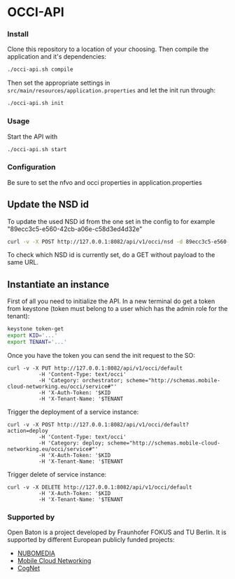 # OCCI-API
### Install
Clone this repository to a location of your choosing. Then compile the
application and it's dependencies:
```bash
./occi-api.sh compile
```

Then set the appropriate settings in ```src/main/resources/application.properties```
and let the init run through:
```bash
./occi-api.sh init
```

### Usage
Start the API with
```bash
./occi-api.sh start
```

### Configuration
Be sure to set the nfvo and occi properties in application.properties

## Update the NSD id
To update the used NSD id from the one set in the config to for example "89ecc3c5-e560-42cb-a06e-c58d3ed4d32e"
```bash
curl -v -X POST http://127.0.0.1:8082/api/v1/occi/nsd -d 89ecc3c5-e560-42cb-a06e-c58d3ed4d32e
```

To check which NSD id is currently set, do a GET without payload to the same URL.

## Instantiate an instance

First of all you need to initialize the API. In a new terminal do get a token from keystone (token must belong to a user which has the admin role for the tenant):

```bash
keystone token-get
export KID='...'
export TENANT='...'
```

Once you have the token you can send the init request to the SO:

```
curl -v -X PUT http://127.0.0.1:8082/api/v1/occi/default
          -H 'Content-Type: text/occi'
          -H 'Category: orchestrator; scheme="http://schemas.mobile-cloud-networking.eu/occi/service#"'
          -H 'X-Auth-Token: '$KID
          -H 'X-Tenant-Name: '$TENANT
```

Trigger the deployment of a service instance:

```
curl -v -X POST http://127.0.0.1:8082/api/v1/occi/default?action=deploy
          -H 'Content-Type: text/occi'
          -H 'Category: deploy; scheme="http://schemas.mobile-cloud-networking.eu/occi/service#"'
          -H 'X-Auth-Token: '$KID
          -H 'X-Tenant-Name: '$TENANT
```

Trigger delete of service instance:

```
curl -v -X DELETE http://127.0.0.1:8082/api/v1/occi/default
          -H 'X-Auth-Token: '$KID
          -H 'X-Tenant-Name: '$TENANT
```

### Supported by
Open Baton is a project developed by Fraunhofer FOKUS and TU Berlin. It is supported by different European publicly funded projects: 

* [NUBOMEDIA][nubomedia]
* [Mobile Cloud Networking][mcn]
* [CogNet][cognet]

[nubomedia]: https://www.nubomedia.eu/
[mcn]: http://mobile-cloud-networking.eu/site/
[cognet]: http://www.cognet.5g-ppp.eu/cognet-in-5gpp/
